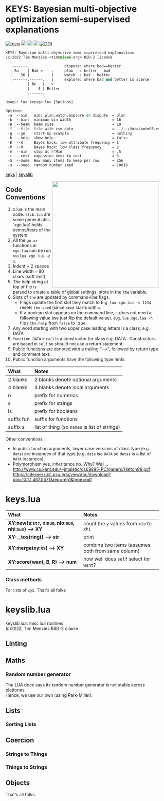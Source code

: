 
# KEYS: Bayesian multi-objective optimization semi-supervised explanations
    
[![tests](https://github.com/timm/l5/actions/workflows/main.yml/badge.svg)](https://github.com/timm/l5/actions/workflows/main.yml)
![](https://img.shields.io/badge/language-lua-blue)
![](https://img.shields.io/badge/purpose-xai-orange)
[![](https://img.shields.io/badge/license-bsd2-lightgrey)](https://github.com/timm/l5/blob/main/LICENSE.md#top)
[![DOI](https://zenodo.org/badge/526688243.svg)](https://zenodo.org/badge/latestdoi/526688243)
 

```css
KEYS: Bayesian multi-objective semi-supervised explanations
(c)2022 Tim Menzies <timm@ieee.org> BSD-2 license

  .-------.                dispute: where bad==better
  | Ba    | Bad <----.     plan   : better - bad
  |    56 |          |     watch  : bad - better
  .-------.------.   |     explore: where bad and better is scarce
          | Be   |   v  
          |    4 | Better
          .------.

Usage: lua keysgo.lua [Options]

Options:
 -a  --aim   aim: plan,watch,explore or dispute  = plan
 -b  --bins  minimum bin width                   = 16
 -B  --beam  beam size                           = 10
 -f  --file  file with csv data                  = ../../data/auto93.csv
 -g  --go    start-up example                    = nothing
 -h  --help  show help                           = false
 -K  --K     Bayes hack: low attribute frequency = 1
 -M  --M     Bayes hack: low class frequency     = 2
 -m  --min   stop at n^Min                       = .5
 -r  --rest  expansion best to rest              = 5
 -S  --Some  How many items to keep per row      = 256
 -s  --seed  random number seed                  = 10019
```

  
[keys](keyslua) | [keyslib](keysliblua)
  
<img width="350" 
     align=right 
     src="http://division14robots.weebly.com/uploads/2/6/1/9/26190497/3183350_orig.png">
   
## Code Conventions
   
 1. x.lua is the main code. `xlib.lua` are some general utils. `xgo.lua1
    holds demos/tests of the system.
 2. All the `go.xx` functions in `xgo.lua` can be run via `lua xgo.lua -g x`.  
 3. Indent = 2 spaces
 4. Line width = 80 chars (soft limit)
 5. The help string at top of file is parsed to create a table of global
    settings, store in the `the` variable.
 6. Slots of `the` are updated by command-line flags. 
    - Flags update the first
       slot they match to E.g.   `lua xgo.lua -s 1234` resets `the.seed` 
       (since   `seed` starts with `s`. 
     - If a boolean slot appears on the command line, it
       does not need a following value (we just flip the default value). e.g.
       `lua xgo.lua -h` flips `the.help` from `false` to `true
 7. Any word starting with two upper case leading letters is a class; e.g. DATA
 8. `function DATA:new()` is a  constructor for class e.g. DATA . Constructors 
    are based in `self` so should not use a return statement.
 9. Public functions are denoted with a  trailing "-->", followed by return type and comment text. 
 10. Public function arguments have the following type hints:
   
 | What        | Notes |                                     
 |:------------|:-----------------------------------|
 | 2 blanks    | 2 blanks denote optional arguments |
 | 4 blanks    | 4 blanks denote local arguments |
 | n           | prefix for numerics |
 | s           | prefix for strings |
 | is          | prefix for booleans |
 | suffix fun  | suffix for functions |                      
 | suffix s    | list of thing (so `names` is list of strings) |
    
Other conventions:
    
 - In public function arguments,
   lower case versions of class type (e.g. `data`) are instances of that type (e.g. 
   `data` isa `DATA` so `datas` is a list of `DATA` instances).
 - Polymorphism yes, inheritance no. Why? Well...
   http://www.cs.kent.edu/~jmaletic/cs69995-PC/papers/Hatton98.pdf     
   https://citeseerx.ist.psu.edu/viewdoc/download?doi=10.1.1.467.5571&rep=rep1&type=pdf
 

#	keys.lua	


| What | Notes |
|:---|:---|
| <b>XY:new(s:`str`, n:`num`, nlo:`num`, nhi:`num`) -->  XY</b> |  count the `y` values from `xlo` to `xhi` |
| <b>XY:__tostring() -->  str</b> |   print |
| <b>XY:merge(xy:`XY`) -->  XY</b> |   combine two items (assumes both from same column) |
| <b>XY:score(want, B, R) -->  num</b> |  how well does `self` select for `want`? |


### Class methods 	
For lists of `xy`s.	
That's all folks	

#	keyslib.lua	

keyslib.lua: misc lua routines	
(c)2022, Tim Menzies BSD-2 clause	
## Linting	
## Maths	
### Random number generator	
The LUA doco says its random number generator is not stable across platforms.	
Hence, we use our own (using Park-Miller).	
## Lists	
### Sorting Lists	
## Coercion	
### Strings to Things	
### Things to Strings	
## Objects	
That's all folks.	
